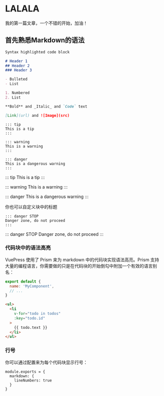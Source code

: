 # LALALA

我的第一篇文章，一个不错的开始，加油！

## 首先熟悉Markdown的语法

```markdown
Syntax highlighted code block

# Header 1
## Header 2
### Header 3

- Bulleted
- List

1. Numbered
2. List

**Bold** and _Italic_ and `Code` text

[Link](url) and ![Image](src)
```

```
::: tip
This is a tip
:::

::: warning
This is a warning
:::

::: danger
This is a dangerous warning
:::
```

::: tip
This is a tip
:::

::: warning
This is a warning
:::

::: danger
This is a dangerous warning
:::

你也可以自定义块中的标题

```
::: danger STOP
Danger zone, do not proceed
:::
```

::: danger STOP
Danger zone, do not proceed
:::

### 代码块中的语法高亮

VuePress 使用了 Prism 来为 markdown 中的代码块实现语法高亮。Prism 支持大量的编程语言，你需要做的只是在代码块的开始倒勾中附加一个有效的语言别名：

```js
export default {
  name: 'MyComponent',
  // ...
}
```

```html
<ul>
  <li
    v-for="todo in todos"
    :key="todo.id"
  >
    {{ todo.text }}
  </li>
</ul>
```

### 行号

你可以通过配置来为每个代码块显示行号：

```
module.exports = {
  markdown: {
    lineNumbers: true
  }
}
```
